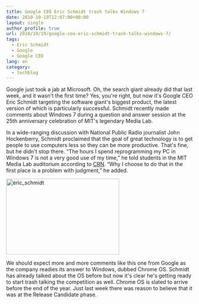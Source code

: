 ```yaml
---
title: Google CEO Eric Schmidt trash talks Windows 7
date: 2010-10-19T12:07:00+00:00
layout: single
author_profile: true
url: 2010/10/19/google-ceo-eric-schmidt-trash-talks-windows-7/
tags:
  - Eric Schmidt
  - Google
  - Google CEO
lang: en
category: 
  - techblog
---
```

Google just took a jab at Microsoft. Oh, the search giant already did that last week, and it wasn't the first time? Yes, you're right, but now it's Google CEO Eric Schmidt targeting the software giant's biggest product, the latest version of which is particularly successful. Schmidt recently made comments about Windows 7 during a question and answer session at the 25th anniversary celebration of MIT's legendary Media Lab. 

In a wide-ranging discussion with National Public Radio journalist John Hockenberry, Schmidt proclaimed that the goal of great technology is to get people to use computers less so they can be more productive. That's fine, but he didn't stop there. “The hours I spend reprogramming my PC in Windows 7 is not a very good use of my time,” he told students in the MIT Media Lab auditorium according to [CRN](http://www.crn.com/news/cloud/227900083/google-ceo-trashes-windows-7-and-the-washington-establishment.htm). “Why I choose to do that in the first place is a problem with judgment,” he added.

[<img title="eric_schmidt" border="0" alt="eric_schmidt" src="http://lh3.ggpht.com/_vaUVXcmC3OI/TL2C5SP890I/AAAAAAAACwI/id3gYp7YVQo/eric_schmidt_thumb%5B1%5D.jpg?imgmax=800" width="304" height="204" />](http://lh4.ggpht.com/_vaUVXcmC3OI/TL2C3thIHaI/AAAAAAAACwE/9kuehJJ8yXg/s1600-h/eric_schmidt%5B3%5D.jpg)

We should expect more and more comments like this one from Google as the company readies its answer to Windows, dubbed Chrome OS. Schmidt has already talked about the OS before but now it's clear he's getting ready to start trash talking the competition as well. Chrome OS is slated to arrive before the end of the year. Just last week there was reason to believe that it was at the Release Candidate phase.